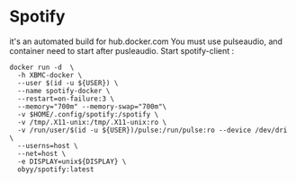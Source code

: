 # Spotify
it's an automated build for hub.docker.com
You must use pulseaudio, and container need to start after pusleaudio.
Start spotify-client : 

```console
docker run -d  \
  -h XBMC-docker \
  --user $(id -u ${USER}) \
  --name spotify-docker \
  --restart=on-failure:3 \
  --memory="700m" --memory-swap="700m"\
  -v $HOME/.config/spotify:/spotify \
  -v /tmp/.X11-unix:/tmp/.X11-unix:ro \
  -v /run/user/$(id -u ${USER})/pulse:/run/pulse:ro --device /dev/dri \
  --userns=host \
  --net=host \
  -e DISPLAY=unix${DISPLAY} \
  obyy/spotify:latest

```
